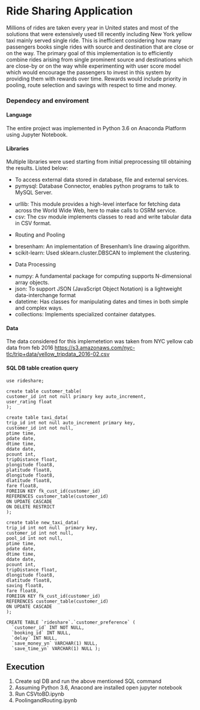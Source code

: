 
# Ride Sharing Application
Millions of rides are taken every year in United states and most of the solutions that were extensively used till recently including New York yellow taxi mainly served single ride. This is inefficient considering how many passengers books single rides with source and destination that are close or on the way. The primary goal of this implementation is to efficiently combine rides arising from single prominent source and destinations which are close-by or on the way while experimenting with user score model which would encourage the passengers to invest in this system by providing them with rewards over time. Rewards would include priority in pooling, route selection and savings with respect to time and money.

### Dependecy and enviroment
#### Language
The entire project was implemented in Python 3.6 on Anaconda Platform using Jupyter Notebook. 
#### Libraries
Multiple libraries were used starting from initial preprocessing till obtaining the results. Listed below:
+	 To access external data stored in database, file and external services.
   + pymysql: Database Connector, enables python programs to talk to MySQL Server. 
*	 urllib: This module provides a high-level interface for fetching data across the World Wide Web, here to make calls to OSRM service. 
*	 csv: The csv module implements classes to read and write tabular data in CSV format. 
-	 Routing and Pooling 
*	 bresenham: An implementation of Bresenham’s line drawing algorithm.
*	 scikit-learn:  Used sklearn.cluster.DBSCAN to implement the clustering. 
-	 Data Processing 
*	 numpy: A fundamental package for computing supports N-dimensional array objects. 
*	 json: To support JSON (JavaScript Object Notation) is a lightweight data-interchange format
*	 datetime: Has classes for manipulating dates and times in both simple and complex ways.
*	 collections: Implements specialized container datatypes. 

#### Data
The data considered for this implemetetion was taken from NYC yellow cab data from feb 2016
https://s3.amazonaws.com/nyc-tlc/trip+data/yellow_tripdata_2016-02.csv

#### SQL DB table creation query
    use rideshare;

	create table customer_table(
	customer_id int not null primary key auto_increment,
	user_rating float
	);

	create table taxi_data(
	trip_id int not null auto_increment primary key,
	customer_id int not null,
	ptime time,
	pdate date,
	dtime time,
	ddate date,
	pcount int,
	tripDistance float,
	plongitude float8,
	platitude float8,
	dlongitude float8,
	dlatitude float8,
	fare float8,
	FOREIGN KEY fk_cust_id(customer_id)
	REFERENCES customer_table(customer_id)
	ON UPDATE CASCADE
	ON DELETE RESTRICT
	);

	create table new_taxi_data(
	trip_id int not null  primary key,
	customer_id int not null,
	pool_id int not null,
	ptime time,
	pdate date,
	dtime time,
	ddate date,
	pcount int,
	tripDistance float,
	dlongitude float8,
	dlatitude float8,
	saving float8,
	fare float8,
	FOREIGN KEY fk_cust_id(customer_id)
	REFERENCES customer_table(customer_id)
	ON UPDATE CASCADE
	);

	CREATE TABLE `rideshare`.`customer_preference` (
	  `customer_id` INT NOT NULL,
	  `booking_id` INT NULL,
	  `delay` INT NULL,
	  `save_money_yn` VARCHAR(1) NULL,
	  `save_time_yn` VARCHAR(1) NULL );

## Execution
1. Create sql DB and run the above mentioned SQL command
2. Assuming Python 3.6, Anacond are installed open jupyter notebook
3.  Run CSVtoBD.ipynb
4. PoolingandRouting.ipynb
